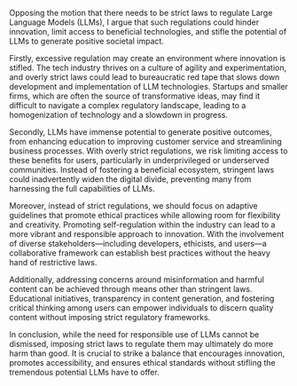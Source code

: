 Opposing the motion that there needs to be strict laws to regulate Large Language Models (LLMs), I argue that such regulations could hinder innovation, limit access to beneficial technologies, and stifle the potential of LLMs to generate positive societal impact.

Firstly, excessive regulation may create an environment where innovation is stifled. The tech industry thrives on a culture of agility and experimentation, and overly strict laws could lead to bureaucratic red tape that slows down development and implementation of LLM technologies. Startups and smaller firms, which are often the source of transformative ideas, may find it difficult to navigate a complex regulatory landscape, leading to a homogenization of technology and a slowdown in progress.

Secondly, LLMs have immense potential to generate positive outcomes, from enhancing education to improving customer service and streamlining business processes. With overly strict regulations, we risk limiting access to these benefits for users, particularly in underprivileged or underserved communities. Instead of fostering a beneficial ecosystem, stringent laws could inadvertently widen the digital divide, preventing many from harnessing the full capabilities of LLMs.

Moreover, instead of strict regulations, we should focus on adaptive guidelines that promote ethical practices while allowing room for flexibility and creativity. Promoting self-regulation within the industry can lead to a more vibrant and responsible approach to innovation. With the involvement of diverse stakeholders—including developers, ethicists, and users—a collaborative framework can establish best practices without the heavy hand of restrictive laws.

Additionally, addressing concerns around misinformation and harmful content can be achieved through means other than stringent laws. Educational initiatives, transparency in content generation, and fostering critical thinking among users can empower individuals to discern quality content without imposing strict regulatory frameworks. 

In conclusion, while the need for responsible use of LLMs cannot be dismissed, imposing strict laws to regulate them may ultimately do more harm than good. It is crucial to strike a balance that encourages innovation, promotes accessibility, and ensures ethical standards without stifling the tremendous potential LLMs have to offer.